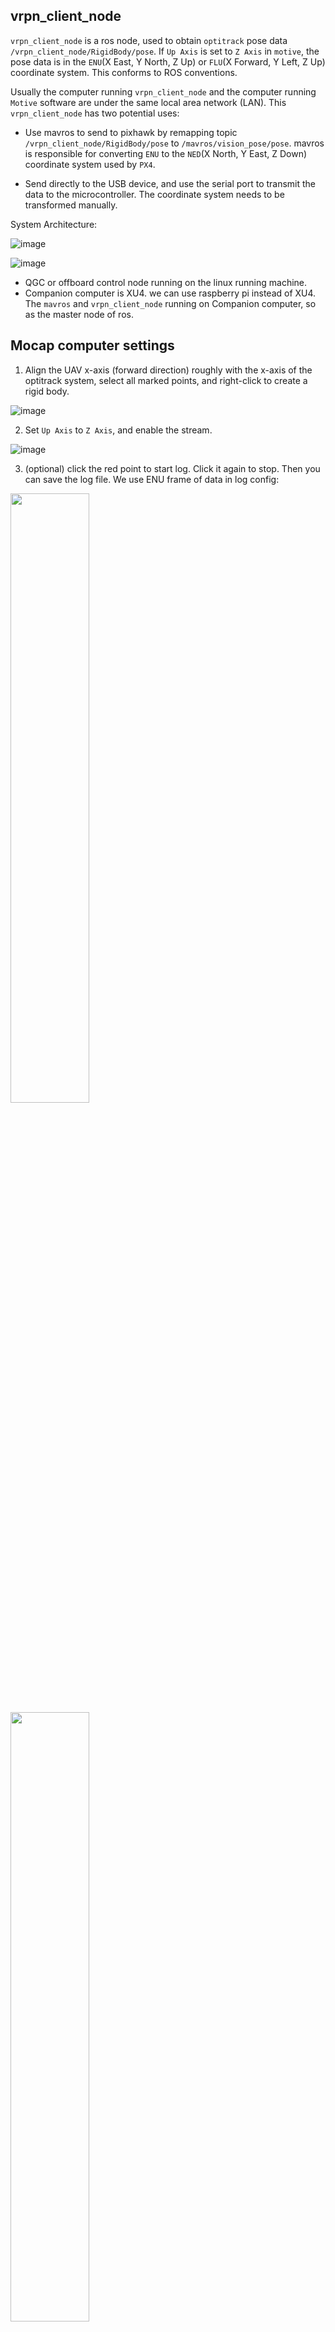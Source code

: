 ## vrpn_client_node
`vrpn_client_node` is a ros node, used to obtain `optitrack` pose data `/vrpn_client_node/RigidBody/pose`. If `Up Axis` is set to `Z Axis` in `motive`, the pose data is in the `ENU`(X East, Y North, Z Up) or `FLU`(X Forward, Y Left, Z Up) coordinate system. This conforms to ROS conventions.

Usually the computer running `vrpn_client_node` and the computer running `Motive` software are under the same local area network (LAN). This `vrpn_client_node` has two potential uses:
- Use mavros to send to pixhawk by remapping topic `/vrpn_client_node/RigidBody/pose` to `/mavros/vision_pose/pose`. mavros is responsible for converting `ENU` to the `NED`(X North, Y East, Z Down) coordinate system used by `PX4`.

- Send directly to the USB device, and use the serial port to transmit the data to the microcontroller. The coordinate system needs to be transformed manually.

System Architecture:

![image](config/sys_arch2.png)

![image](config/mocap-ros.png)

- QGC or offboard control node running on the linux running machine.
- Companion computer is XU4. we can use raspberry pi instead of XU4.
The `mavros` and `vrpn_client_node` running on Companion computer, so as the master node of ros.

## Mocap computer settings

1. Align the UAV x-axis (forward direction) roughly with the x-axis of the optitrack system, select all marked points, and right-click to create a rigid body.

![image](config/creat.png)

2. Set `Up Axis` to `Z Axis`, and enable the stream.

![image](config/stream.png)

3. (optional) click the red point to start log. Click it again to stop. Then you can save the log file. We use ENU frame of data in log config:

<img src="config/save.png" width="50%" height="50%" />
<img src="config/config1.png" width="50%" height="50%" />
<img src="config/config2.png" width="50%" height="50%" />

After `motive` sends the data to the LAN, download this code on the computer that needs to get the data and compile and run vrpn_client_node.
## Build 


Build the code:
```bash
mkdir -p ~/catkin_ws/src
cd ~/catkin_ws/src
git clone https://github.com/SCUT-DuctedFan/vrpn_client_ros.git
cd ..
catkin_make
```
### another way 
1. sudo apt-get install ros-noetic-vrpn-client-ros
2. ping server ip 
3. roslaunch vrpn_client_ros sample.launch server:=192.168.3.252 


For visual directly

1. cd ~/catkin_ws/src
catkin_create_pkg optitrack

2. cd ~/catkin_ws/src/optitrack
mkdir launch

Add lunch like this repos.

3. cd ~/catkin_ws/src/optitrack
mkdir config

Add config like this repos.

4. cd ~/catkin_ws
catkin_make

5. Source devel/setup.bash

6. roslaunch optitrack sample.launch server:=192.168.3.252  

for raspberry pi, don't run rviz.
## Run vrpn_client_node
connect to the same wifi with motive computer(IP: 192.168.3.252), and then run

>192.168.3.252 is the computer ip which running motive 
```bash
roslaunch vrpn_client_ros sample.launch server:=192.168.3.252 
```

## Result
we can see rviz, and the frame is ENU.
![image](config/rviz.png)

Run the follow command to print the topic of ros:

```bash
rostopic echo /mavros/vision_pose/pose
```
the terminal output is

```Console
---
header: 
  seq: 9390
  stamp: 
    secs: 1682315199
    nsecs: 620635421
  frame_id: "world"
pose: 
  position: 
    x: 1.7827200889587402
    y: -1.8732807636260986
    z: 0.8786203861236572
  orientation: 
    x: -0.0005116735119372606
    y: -0.0013188595185056329
    z: -0.05677390471100807
    w: 0.998386025428772
---

```

## Run mavros
finally, install [mavros](https://docs.px4.io/main/en/ros/mavros_installation.html) and run it by follow command, then the data transfer to pixhawk.

ROS uses ENU frames by convention. Assume the Optitrack system have set `Up Axis` to `Z Up`, and the data obtained by using the vrpn_client_node node is ENU frame. Through topic remapping, mavros/vision_pose/pose is obtained. MAVROS is responsible for converting the ENU frame of mavros/vision_pose/pose into the NED frame used by px4.

>fcu_url is the usb dev, gcs_url is the QGC(ground control station, gcs) computer IP.

```bash
roslaunch mavros px4.launch fcu_url:=/dev/ttyUSB0:921600 gcs_url:=udp://@192.168.3.190
```
or after setup by [USB Serial Port Software setup on Linux](https://docs.px4.io/main/en/companion_computer/pixhawk_companion.html), run

```bash
roslaunch mavros px4.launch fcu_url:=/dev/ttyPixhawk:921600 gcs_url:=udp://@192.168.3.190
```


